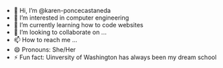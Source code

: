 - 👋 Hi, I’m @karen-poncecastaneda
- 👀 I’m interested in computer engineering 
- 🌱 I’m currently learning how to code websites
- 💞️ I’m looking to collaborate on ...
- 📫 How to reach me ...
- 😄 Pronouns: She/Her
- ⚡ Fun fact: Uinversity of Washington has always been my dream school

<!---
karen-poncecastaneda/karen-poncecastaneda is a ✨ special ✨ repository because its `README.md` (this file) appears on your GitHub profile.
You can click the Preview link to take a look at your changes.
--->
